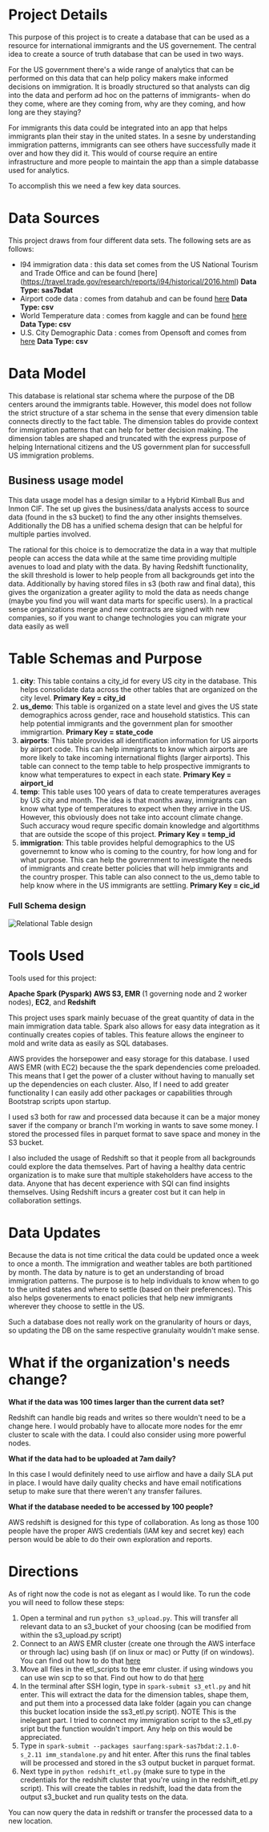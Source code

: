 # Project Details
This purpose of this project is to create a database that can be used as a resource for international immigrants and the US governement. The central idea to create a source of truth database that can be used in two ways. 

For the US government there's a wide range of analytics that can be performed on this data that can help policy makers make informed decisions on immigration. It is broadly structured so that analysts can dig into the data and perform ad hoc on the patterns of immigrants- when do they come, where are they coming from, why are they coming, and how long are they staying?

For immigrants this data could be integrated into an app that helps immigrants plan their stay in the united states. In a sesne by understanding immigration patterns, immigrants can see others have successfully made it over and how they did it. This would of course require an entire infrastructure and more people to maintain the app than a simple databasse used for analytics.

To accomplish this we need a few key data sources.

# Data Sources
 This project draws from four different data sets. The following sets are as follows:
 
 - I94 immigration data : this data set comes from the US National Tourism and Trade Office and can be found [here] (https://travel.trade.gov/research/reports/i94/historical/2016.html) __Data Type: sas7bdat__
 - Airport code data : comes from datahub and can be found [here](https://datahub.io/core/airport-codes#data) __Data Type: csv__
 - World Temperature data : comes from kaggle and can be found [here](https://www.kaggle.com/berkeleyearth/climate-change-earth-surface-temperature-data) __Data Type: csv__
 - U.S. City Demographic Data : comes from Opensoft and comes from [here](public.opendatasoft.com/explore/dataset/us-cities-demographics/export/) __Data Type: csv__
 
# Data Model

This database is relational star schema where the purpose of the DB centers around the immigrants table. However, this model does not follow the strict structure of a star schema in the sense that every dimension table connects directly to the fact table. The dimension tables do provide context for immigration patterns that can help for better decision making. The dimension tables are shaped and truncated with the express purpose of helping International citizens and the US government plan for successfull US immigration problems.

## Business usage model

This data usage model has a design similar to a Hybrid Kimball Bus and Inmon CIF. The set up gives the business/data analysts access to source data (found in the s3 bucket) to find the any other insights themselves. Additionally the DB has a unified schema design that can be helpful for multiple parties involved.

The rational for this choice is to democratize the data in a way that multiple people can access the data while at the same time providing multiple avenues to load and platy with the data. By having Redshift functionality, the skill threshold is lower to help people from all backgrounds get into the data. Additionally by having stored files in s3 (both raw and final data), this gives the organization a greater agility to mold the data as needs change (maybe you find you will want data marts for specific users). In a practical sense organizations merge and new contracts are signed with new companies, so if you want to change technologies you can migrate your data easily as well
 
# Table Schemas and Purpose
 
 1. __city__: This table contains a city_id for every US city in the database. This helps consolidate data across the other tables that are organized on the city level. __Primary Key = city_id__
 2. __us_demo__: This table is organized on a state level and gives the US state demographics across gender, race and household statistics. This can help potential immigrants and the government plan for smoother immigrartion. __Primary Key = state_code__
 3. __airports__: This table provides all identification information for US airports by airport code. This can help immigrants to know which airports are more likely to take incoming international flights (larger airports). This table can connect to the temp table to help prospective immigrants to know what temperatures to expect in each state. __Primary Key = airport_id__
 4. __temp__: This table uses 100 years of data to create temperatures averages by US city and month. The idea is that months away, immigrants can know what type of temperatures to expect when they arrive in the US. However, this obviously does not take into account climate change. Such accuracy woud requre specific domain knowledge and algortithms that are outside the scope of this project. __Primary Key = temp_id__
 5. __immigration__: This table provides helpful demographics to the US governemnt to know who is coming to the country, for how long and for what purpose. This can help the govrernment to investigate the needs of immigrants and create better policies that will help immigrants and the country prosper. This table can also connect to the us_demo table to help know where in the US immigrants are settling. __Primary Key = cic_id__
 
### Full Schema design
<img src="data description/immigration_database_design.PNG" alt="Relational Table design"/>
 
# Tools Used

Tools used for this project:

__Apache Spark (Pyspark)__
__AWS S3, EMR__ (1 governing node and 2 worker nodes), __EC2__, and __Redshift__

This project uses spark mainly becuase of the great quantity of data in the main immigration data table. Spark also allows for easy data integration as it continually creates copies of tables. This feature allows the engineer to mold and write data as easily as SQL databases.

AWS provides the horsepower and easy storage for this database. I used AWS EMR (with EC2) because the the spark dependencies come preloaded. This means that I get the power of a cluster without having to manually set up the dependencies on each cluster. Also, If I need to add greater functionality I can easily add other packages or capabilities through Bootstrap scripts upon startup.

I used s3 both for raw and processed data because it can be a major money saver if the company or branch I'm working in wants to save some money. I stored the processed files in parquet format to save space and money in the S3 bucket. 

I also included the usage of Redshift so that it people from all backgrounds could explore the data themselves. Part of having a healthy data centric organization is to make sure that multiple stakeholders have access to the data. Anyone that has decent experience with SQl can find insights themselves. Using Redshift incurs a greater cost but it can help in collaboration settings. 

# Data Updates

Because the data is not time critical the data could be updated once a week to once a month. The immigration and weather tables are both partitioned by month. The data by nature is to get an understanding of broad immigration patterns. The purpose is to help individuals to know when to go to the united states and where to settle (based on their preferences). This also helps govenerments to enact policies that help new immigrants wherever they choose to settle in the US. 

Such a database does not really work on the granularity of hours or days, so updating the DB on the same respective granulaity wouldn't make sense.

# What if the organization's needs change?

__What if the data was 100 times larger than the current data set?__

Redshift can handle big reads and writes so there wouldn't need to be a change here. I would probably have to allocate more nodes for the emr cluster to scale with the data. I could also consider using more powerful nodes.

__What if the data had to be uploaded at 7am daily?__

In this case I would definitely need to use airflow and have a daily SLA put in place.
I would have daily quality checks and have email notifications setup to make sure that there weren't any transfer failures.

__What if the database needed to be accessed by 100 people?__

AWS redshift is designed for this type of collaboration. As long as those 100 people have the proper AWS credentials (IAM key and secret key) each person would be able to do their own exploration and reports.
 
 
 # Directions
 
 As of right now the code is not as elegant as I would like. To run the code you will need to follow these steps:
 
 1. Open a terminal and run `python s3_upload.py`. This will transfer all relevant data to an s3_bucket of your choosing (can be modified from within the s3_upload.py script)
 2. Connect to an AWS EMR cluster (create one through the AWS interface or through Iac) using bash (if on linux or mac) or Putty (if on windows). You can find out how to do that [here](https://docs.aws.amazon.com/emr/latest/ManagementGuide/emr-connect-master-node-ssh.html)
 3. Move all files in the etl_scripts to the emr cluster. if using windows you can use win scp to so that. Find out how to do that [here](https://winscp.net/eng/docs/guide_amazon_ec2)
 4. In the terminal after SSH login, type in `spark-submit s3_etl.py` and hit enter. This will extract the data for the dimension tables, shape them, and put them into a processed data lake folder (again you can change this bucket location inside the ss3_etl.py script).
 NOTE This is the inelegant part. I tried to connect my immigration script to the s3_etl.py sript but the function wouldn't import. Any help on this would be appreciated.
 5. Type in `spark-submit --packages saurfang:spark-sas7bdat:2.1.0-s_2.11 imm_standalone.py` and hit enter. After this runs the final tables will be processed and stored in the s3 output bucket in parquet format.
 6. Next type in `python redshift_etl.py` (make sure to type in the credentials for the redshift cluster that you're using in the redshift_etl.py script). This will create the tables in redshift, load the data from the output s3_bucket and run quality tests on the data.
 
 You can now query the data in redshift or transfer the processed data to a new location. 
 